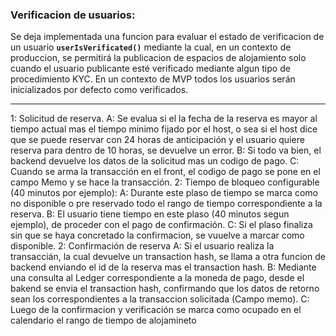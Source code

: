 ### Verificacion de usuarios:

Se deja implementada una funcion para evaluar el estado de verificacion de un usuario **`userIsVerificated()`**  mediante la cual, en un contexto de produccion, se permitirá la publicacion de espacios de alojamiento solo cuando el usuario publicante esté verificado mediante algun tipo de procedimiento KYC.
En un contexto de MVP todos los usuarios serán inicializados por defecto como verificados.

---

1: Solicitud de reserva.
    A: Se evalua si el la fecha de la reserva es mayor al tiempo actual mas el tiempo minimo fijado por el host, o sea si el host dice que se puede reservar con 24 horas  de anticipación y el usuario quiere reserva para dentro de 10 horas, se devuelve un error.
    B: Si todo va bien, el backend devuelve los datos de la solicitud mas un codigo de pago.
    C: Cuando se arma la transacción en el front, el codigo de pago se pone en el campo Memo y se hace la transacción.
2: Tiempo de bloqueo configurable (40 minutos por ejemplo):
    A: Durante este plaso de tiempo se marca como no disponible o pre reservado todo el rango de tiempo correspondiente a la reserva.
    B: El usuario tiene tiempo en este plaso (40 minutos segun ejemplo), de proceder con el pago de confirmación.
    C: Si el plaso finaliza sin que se haya concretado la confirmacion, se vuuelve a marcar como disponible.
2: Confirmación de reserva
    A: Si el usuario realiza la transaccián, la cual devuelve un transaction hash, se llama a otra funcion de backend enviando el id de la reserva mas el transaction hash.
    B: Mediante una consulta al Ledger correspondiente a la moneda de pago, desde el bakend se envia el transaction hash, confirmando que los datos de retorno sean los correspondientes a la transaccion solicitada (Campo memo).
    C: Luego de la confirmacion y verificación se marca como ocupado en el calendario el rango de tiempo de alojamineto
